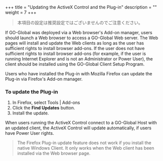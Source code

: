 
+++
title = "Updating the ActiveX Control and the Plug-in"
description = ""
weight = 7
+++

>本項目の設定は推奨設定ではございませんのでご注意ください。

If GO-Global was deployed via a Web browser's Add-on manager, users should launch a Web browser to access a GO-Global Web server. The Web pages will install and update the Web clients as long as the user has sufficient rights to install browser add-ons. If the user does not have sufficient rights to install browser add-ons (for example, if the user is running Internet Explorer and is not an Administrator or Power User), the client should be installed using the GO-Global Client Setup Program.

Users who have installed the Plug-in with Mozilla Firefox can update the Plug-in via Firefox's Add-on manager.

### To update the Plug-in

1. In Firefox, select Tools | Add-ons
2. Click the **Find Updates** button.
3. Install the update.

When users running the ActiveX Control connect to a GO-Global Host with an updated client, the ActiveX Control will update automatically, if users have Power User rights.

>The Firefox Plug-in update feature does not work if you install the native Windows Client. It only works when the Web client has been installed via the Web browser page.
